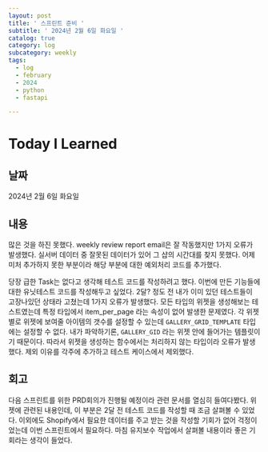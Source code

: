 ```yaml
---
layout: post
title: ' 스프린트 준비 '
subtitle: ' 2024년 2월 6일 화요일 '
catalog: true
category: log
subcategory: weekly
tags:
  - log
  - february
  - 2024
  - python
  - fastapi

---
```


# Today I Learned

## 날짜

2024년 2월 6일 화요일

## 내용

 많은 것을 하진 못했다. weekly review report email은 잘 작동했지만 1가지 오류가 발생했다. 실서버 데이터 중 잘못된 데이터가 있어 그 샵의 시간대를 찾지 못했다. 어제 미처 추가하지 못한 부분이라 해당 부분에 대한 예외처리 코드를 추가했다.

 당장 급한 Task는 없다고 생각해 테스트 코드를 작성하려고 했다. 이번에 만든 기능들에 대한 유닛테스트 코드를 작성해두고 싶었다. 2달? 정도 전 내가 이미 있던 테스트들이 고장나있던 상태라 고쳤는데 1가지 오류가 발생했다. 모든 타입의 위젯을 생성해보는 테스트였는데 특정 타입에서 item_per_page 라는 속성이 없어 발생한 문제였다. 각 위젯별로 위젯에 보여줄 아이템의 갯수를 설정할 수 있는데 `GALLERY_GRID_TEMPLATE`  타입에는 설정할 수 없다. 내가 파악하기론, `GALLERY_GID`  라는 위젯 안에 들어가는 템플릿이기 때문이다. 따라서 위젯을 생성하는 함수에서는 처리하지 않는 타입이라 오류가 발생했다. 제외 이유를 각주에 추가하고 테스트 케이스에서 제외했다.

## 회고

 다음 스프린트를 위한 PRD회의가 진행될 예정이라 관련 문서를 열심히 들여다봤다. 위젯에 관련된 내용인데, 이 부분은 2달 전 테스트 코드를 작성할 때 조금 살펴볼 수 있었다. 이외에도 Shopify에서 필요한 데이터를 주고 받는 것을 작성할 기회가 없어 걱정이었는데 이번 스프린트에서 필요하다. 마침 유지보수 작업에서 살펴볼 내용이라 좋은 기회라는 생각이 들었다.

